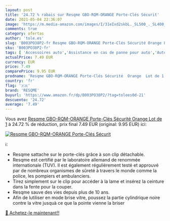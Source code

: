 ```yaml
---
layout: post
title: '24.72 % rabais sur Resqme GBO-RQM-ORANGE Porte-Clés Sécurit'
date: 2021-05-04 22:36:07
image: 'https://m.media-amazon.com/images/I/31eIxd2skbL._SL500_._SL400_.jpg'
comments: true
category: ofertas
author: 'tole.es'
slug: 'B003PO38P2-fr Resqme GBO-RQM-ORANGE Porte-Clés Sécurité Orange Lot de 1'
sku: 'B003PO38P2-fr'
tags: [ 'Accessoires auto','Assistance en cas de panne pour auto','Auto et Moto','Auto et moto','Kits durgence pour auto','Outils d’évacuation pour auto','resqme', ]
actualPrice: 7.49 EUR
currency: EUR
price: 7.49
comparePrice: 9.95 EUR
prodname: 'Resqme GBO-RQM-ORANGE Porte-Clés Sécurité  Orange  Lot de 1'
country: 'fr'
flag: '🇫🇷'
brand: 'RESQME'
buyurl: 'https://www.amazon.fr/dp/B003PO38P2/?tag=tolees0d-21'
descuento: '24.72'
average: '7.49'
---
```


Vous avez [Resqme GBO-RQM-ORANGE Porte-Clés Sécurité  Orange  Lot de 1](https://www.amazon.fr/dp/B003PO38P2/?tag=tolees0d-21)  à  24.72 % de réduction, prix final  7.49 EUR (original: 9.95 EUR) ici:

[![Resqme GBO-RQM-ORANGE Porte-Clés Sécurit](https://m.media-amazon.com/images/I/31eIxd2skbL._SL500_._SL400_.jpg)](https://www.amazon.fr/dp/B003PO38P2/?tag=tolees0d-21)

ℹ️:

- Resqme sattache sur le porte-clés grâce à son clip détachable.
- Resqme est certifié par le laboratoire allemand de renommée internationale (TUV). Il est également régulièrement testé et approuvé par de nombreux organismes de sûreté à travers le monde comme la police, les pompiers et ambulanciers.
- Tirez simplement sur le clip pour accéder à la lame et insérez la ceinture dans la fente pour la couper.
- Resqme sauve des vies depuis plus de 10 ans.
- Afin de lutiliser en mode brise vitre, poussez la partie cylindrique noire contre la vitre jusquà ce que la pointe vienne la briser

[🛒 Achetez-le maintenant!!](https://www.amazon.fr/dp/B003PO38P2/?tag=tolees0d-21)
